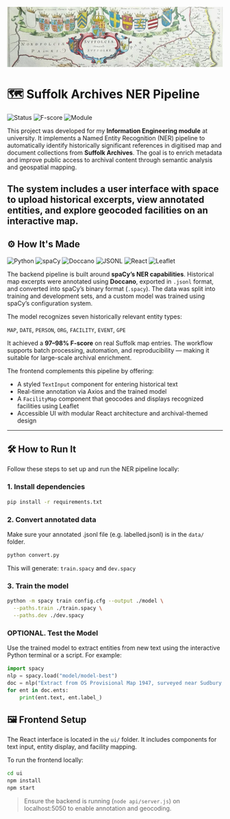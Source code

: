 ![Suffolk Archives Banner](./assets/banner.png)

# 🗺️ Suffolk Archives NER Pipeline

![Status](https://img.shields.io/badge/Status-In_Progress-yellow)
![F-score](https://img.shields.io/badge/F--score-97%25-success)
![Module](https://img.shields.io/badge/Module-Information_Engineering-purple)

This project was developed for my **Information Engineering module** at university. It implements a Named Entity Recognition (NER) pipeline to automatically identify historically significant references in digitised map and document collections from **Suffolk Archives**. The goal is to enrich metadata and improve public access to archival content through semantic analysis and geospatial mapping.

The system includes a user interface with space to upload historical excerpts, view annotated entities, and explore geocoded facilities on an interactive map.
---

## ⚙️ How It's Made

![Python](https://img.shields.io/badge/Python-3.10-blue?logo=python)
![spaCy](https://img.shields.io/badge/spaCy-NLP-green?logo=spacy)
![Doccano](https://img.shields.io/badge/Doccano-Annotation-orange?logo=data:image/svg+xml;base64,...)
![JSONL](https://img.shields.io/badge/Data-JSONL-lightgrey)
![React](https://img.shields.io/badge/React-Frontend-blue?logo=react)
![Leaflet](https://img.shields.io/badge/Leaflet-Map-green?logo=leaflet)

The backend pipeline is built around **spaCy’s NER capabilities**. Historical map excerpts were annotated using **Doccano**, exported in `.jsonl` format, and converted into spaCy’s binary format (`.spacy`). The data was split into training and development sets, and a custom model was trained using spaCy’s configuration system.

The model recognizes seven historically relevant entity types:

 `MAP`, `DATE`, `PERSON`, `ORG`, `FACILITY`, `EVENT`, `GPE`


It achieved a **97–98% F-score** on real Suffolk map entries. The workflow supports batch processing, automation, and reproducibility — making it suitable for large-scale archival enrichment.

The frontend complements this pipeline by offering:
- A styled `TextInput` component for entering historical text
- Real-time annotation via Axios and the trained model
- A `FacilityMap` component that geocodes and displays recognized facilities using Leaflet
- Accessible UI with modular React architecture and archival-themed design

---

## 🛠️ How to Run It

Follow these steps to set up and run the NER pipeline locally:

### 1️. Install dependencies

```bash
pip install -r requirements.txt
```

### 2️. Convert annotated data

Make sure your annotated .jsonl file (e.g. labelled.jsonl) is in the `data/` folder.

```bash
python convert.py
```

This will generate:
`train.spacy` and `dev.spacy`

### 3️. Train the model

```bash
python -m spacy train config.cfg --output ./model \
  --paths.train ./train.spacy \
  --paths.dev ./dev.spacy
```

### OPTIONAL. Test the Model

Use the trained model to extract entities from new text using the interactive Python terminal or a script. For example:

```python
import spacy
nlp = spacy.load("model/model-best")
doc = nlp("Extract from OS Provisional Map 1947, surveyed near Sudbury in 1911. Includes landmarks such as River Deben. Referenced in Suffolk Archives dated 13 March 1911. Thomas Elwood documented the cholera outbreak affecting the region.")
for ent in doc.ents:
    print(ent.text, ent.label_)
```

## 🖼️ Frontend Setup
The React interface is located in the `ui/` folder. It includes components for text input, entity display, and facility mapping.

To run the frontend locally:
```bash
cd ui
npm install
npm start
```

> Ensure the backend is running (`node api/server.js`) on localhost:5050 to enable annotation and geocoding.